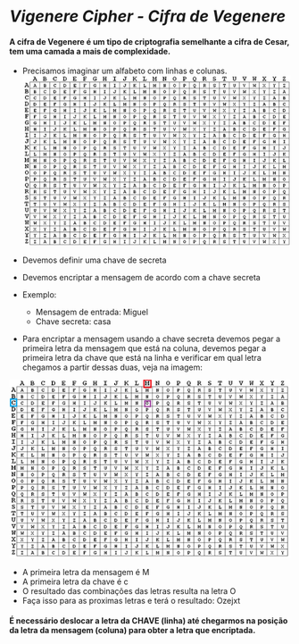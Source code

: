 # *Vigenere Cipher - Cifra de Vegenere*

#### A cifra de Vegenere é um tipo de criptografia semelhante a cifra de Cesar, tem uma camada a mais de complexidade.

- Precisamos imaginar um alfabeto com linhas e colunas.
![Vigenere Cipher](/img/vigenere%20cipher.jpg)


- Devemos definir uma chave de secreta

- Devemos encriptar a mensagem de acordo com a chave secreta

- Exemplo:
    - Mensagem de entrada: Miguel
    - Chave secreta: casa

- Para encriptar a mensagem usando a chave secreta devemos pegar a primeira letra da mensagem que está na coluna, devemos pegar a primeira letra da chave que está na linha e verificar em qual letra chegamos a partir dessas duas, veja na imagem:

![Vigenere Cipher](/img/vigenere%20cipher%202.jpg)

- A primeira letra da mensagem é M
- A primeira letra da chave é c
- O resultado das combinações das letras resulta na letra O
- Faça isso para as proximas letras e terá o resultado: Ozejxt

#### É necessário deslocar a letra da CHAVE (linha) até chegarmos na posição da letra da mensagem (coluna) para obter a letra que encriptada.